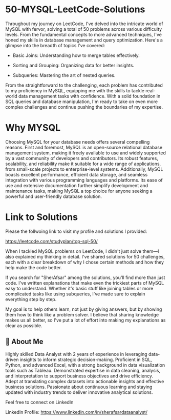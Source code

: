 # 50-MYSQL-LeetCode-Solutions
Throughout my journey on LeetCode, I've delved into the intricate world of MySQL with fervor, solving a total of 50 problems across various difficulty levels. From the fundamental concepts to more advanced techniques, I've honed my skills in database management and query optimization. Here's a glimpse into the breadth of topics I've covered:

- Basic Joins: Understanding how to merge tables effectively.

- Sorting and Grouping: Organizing data for better insights.
  
- Subqueries: Mastering the art of nested queries.

From the straightforward to the challenging, each problem has contributed to my proficiency in MySQL, equipping me with the skills to tackle real-world data management tasks with confidence. With a solid foundation in SQL queries and database manipulation, I'm ready to take on even more complex challenges and continue pushing the boundaries of my expertise.


# Why MYSQL
Choosing MySQL for your database needs offers several compelling reasons. First and foremost, MySQL is an open-source relational database management system, making it freely available to use and widely supported by a vast community of developers and contributors. Its robust features, scalability, and reliability make it suitable for a wide range of applications, from small-scale projects to enterprise-level systems. Additionally, MySQL boasts excellent performance, efficient data storage, and seamless integration with various programming languages and platforms. Its ease of use and extensive documentation further simplify development and maintenance tasks, making MySQL a top choice for anyone seeking a powerful and user-friendly database solution.

 # Link to Solutions
Please the follwoing link to visit my profile and solutions I provided: 

https://leetcode.com/studyplan/top-sql-50/


 When I tackled MySQL problems on LeetCode, I didn't just solve them—I also explained my thinking in detail. I've shared solutions for 50 challenges, each with a clear breakdown of why I chose certain methods and how they help make the code better.

If you search for "SherAfsar" among the solutions, you'll find more than just code. I've written explanations that make even the trickiest parts of MySQL easy to understand. Whether it's basic stuff like joining tables or more complicated tasks like using subqueries, I've made sure to explain everything step by step.

My goal is to help others learn, not just by giving answers, but by showing them how to think like a problem solver. I believe that sharing knowledge makes us all better, so I've put a lot of effort into making my explanations as clear as possible. 


## 🚀 About Me

Highly skilled Data Analyst with 2 years of experience in leveraging data-driven insights to inform strategic decision-making. Proficient in SQL, Python, and advanced Excel, with a strong background in data visualization tools such as Tableau. Demonstrated expertise in data cleaning, analysis, and interpretation to support business objectives and drive efficiency. Adept at translating complex datasets into actionable insights and effective business solutions. Passionate about continuous learning and staying updated with industry trends to deliver innovative analytical solutions.

Feel free to connect on LinkedIn

LinkedIn Profile: https://www.linkedin.com/in/sherafsardataanalyst/
